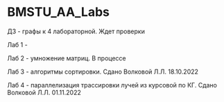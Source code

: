 # BMSTU_AA_Labs

ДЗ - графы к 4 лабораторной. Ждет проверки

Лаб 1 - 

Лаб 2 - умножение матриц. В процессе

Лаб 3 - алгоритмы сортировки. Сдано Волковой Л.Л. 18.10.2022

Лаб 4 - параллелизация трассировки лучей из курсовой по КГ. Сдано Волковой Л.Л. 01.11.2022
